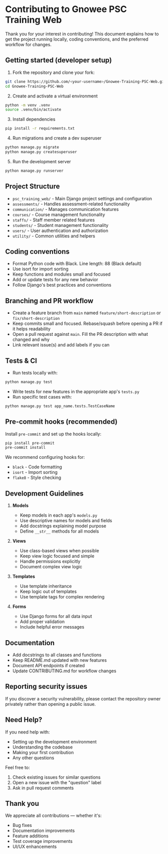 # Contributing to Gnowee PSC Training Web

Thank you for your interest in contributing! This document explains how to get the project running locally, coding conventions, and the preferred workflow for changes.

## Getting started (developer setup)

1. Fork the repository and clone your fork:

```bash
git clone https://github.com/<your-username>/Gnowee-Training-PSC-Web.git
cd Gnowee-Training-PSC-Web
```

2. Create and activate a virtual environment

```bash
python -m venv .venv
source .venv/bin/activate
```

3. Install dependencies

```bash
pip install -r requirements.txt
```

4. Run migrations and create a dev superuser

```bash
python manage.py migrate
python manage.py createsuperuser
```

5. Run the development server

```bash
python manage.py runserver
```

## Project Structure

- `psc_training_web/` - Main Django project settings and configuration
- `assessments/` - Handles assessment-related functionality
- `communication/` - Manages communication features
- `courses/` - Course management functionality
- `staffs/` - Staff member related features
- `students/` - Student management functionality
- `users/` - User authentication and authorization
- `utility/` - Common utilities and helpers

## Coding conventions

- Format Python code with Black. Line length: 88 (Black default)
- Use isort for import sorting
- Keep functions and modules small and focused
- Add or update tests for any new behavior
- Follow Django's best practices and conventions

## Branching and PR workflow

- Create a feature branch from `main` named `feature/short-description` or `fix/short-description`
- Keep commits small and focused. Rebase/squash before opening a PR if it helps readability
- Open a pull request against `main`. Fill the PR description with what changed and why
- Link relevant issue(s) and add labels if you can

## Tests & CI

- Run tests locally with:

```bash
python manage.py test
```

- Write tests for new features in the appropriate app's `tests.py`
- Run specific test cases with:

```bash
python manage.py test app_name.tests.TestCaseName
```

## Pre-commit hooks (recommended)

Install `pre-commit` and set up the hooks locally:

```bash
pip install pre-commit
pre-commit install
```

We recommend configuring hooks for:
- `black` - Code formatting
- `isort` - Import sorting
- `flake8` - Style checking

## Development Guidelines

1. **Models**
   - Keep models in each app's `models.py`
   - Use descriptive names for models and fields
   - Add docstrings explaining model purpose
   - Define `__str__` methods for all models

2. **Views**
   - Use class-based views when possible
   - Keep view logic focused and simple
   - Handle permissions explicitly
   - Document complex view logic

3. **Templates**
   - Use template inheritance
   - Keep logic out of templates
   - Use template tags for complex rendering

4. **Forms**
   - Use Django forms for all data input
   - Add proper validation
   - Include helpful error messages

## Documentation

- Add docstrings to all classes and functions
- Keep README.md updated with new features
- Document API endpoints if created
- Update CONTRIBUTING.md for workflow changes

## Reporting security issues

If you discover a security vulnerability, please contact the repository owner privately rather than opening a public issue.

## Need Help?

If you need help with:
- Setting up the development environment
- Understanding the codebase
- Making your first contribution
- Any other questions

Feel free to:
1. Check existing issues for similar questions
2. Open a new issue with the "question" label
3. Ask in pull request comments

## Thank you

We appreciate all contributions — whether it's:
- Bug fixes
- Documentation improvements
- Feature additions
- Test coverage improvements
- UI/UX enhancements